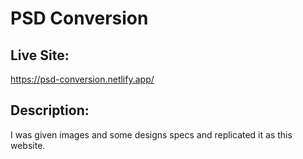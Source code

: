 # PSD Conversion

## Live Site:

https://psd-conversion.netlify.app/

## Description:

I was given images and some designs specs and replicated it as this website.
